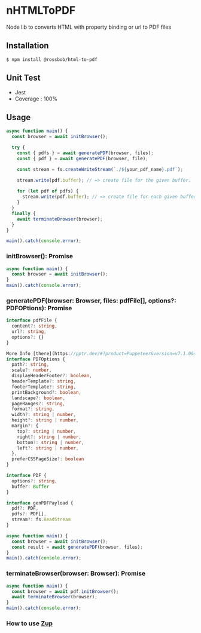# nHTMLToPDF
Node lib to converts HTML with property binding or url to PDF files

## Installation
```$ npm install @rossbob/html-to-pdf```

## Unit Test
- Jest
- Coverage : 100%

## Usage

```js
async function main() {
  const browser = await initBrowser();

  try {
    const { pdfs } = await generatePDF(browser, files);
    const { pdf } = await generatePDF(browser, file);

    const stream = fs.createWriteStream(`./${your_pdf_name}.pdf`);

    stream.write(pdf.buffer); // => create file for the given buffer.
    
    for (let pdf of pdfs) {
      stream.write(pdf.buffer); // => create file for each given buffer
    }
  }
  finally {
    await terminateBrowser(browser);
  }
}

main().catch(console.error);
```

### initBrowser(): Promise<Browser>

```js
async function main() {
  const browser = await initBrowser();
}
main().catch(console.error);
```

### generatePDF(browser: Browser, files: pdfFile[], options?: PDFOPtions): Promise<genPDFPayload>

```ts
interface pdfFile {
  content?: string,
  url?: string,
  options?: {}
}

More Info [there](https://pptr.dev/#?product=Puppeteer&version=v7.1.0&show=api-pagepdfoptions)
interface PDFOptions {
  path?: string,
  scale?: number,
  displayHeaderFooter?: boolean,
  headerTemplate?: string,
  footerTemplate?: string,
  printBackground?: boolean,
  landscape?: boolean,
  pageRanges?: string,
  format?: string,
  width?: string | number,
  height?: string | number,
  margin?: {
    top?: string | number,
    right?: string | number,
    bottom?: string | number,
    left?: string | number,
  },
  preferCSSPageSize?: boolean
}

interface PDF {
  options?: string,
  buffer: Buffer
}

interface genPDFPayload {
  pdf?: PDF,
  pdfs?: PDF[],
  stream?: fs.ReadStream
}
```

```js
async function main() {
  const browser = await initBrowser();
  const result = await generatePDF(browser, files);
}
main().catch(console.error);
```

### terminateBrowser(browser: Browser): Promise<void>

```js
async function main() {
  const browser = await pdf.initBrowser();
  await terminateBrowser(browser);
}
main().catch(console.error);
```

### How to use [Zup](https://github.com/mscdex/zup)

